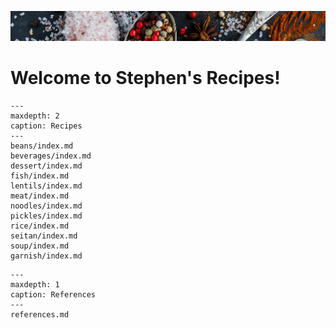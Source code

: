 ![](spices.jpg)

# Welcome to Stephen's Recipes!

```{toctree}
---
maxdepth: 2
caption: Recipes
---
beans/index.md
beverages/index.md
dessert/index.md
fish/index.md
lentils/index.md
meat/index.md
noodles/index.md
pickles/index.md
rice/index.md
seitan/index.md
soup/index.md
garnish/index.md
```

```{toctree}
---
maxdepth: 1
caption: References
---
references.md
```

